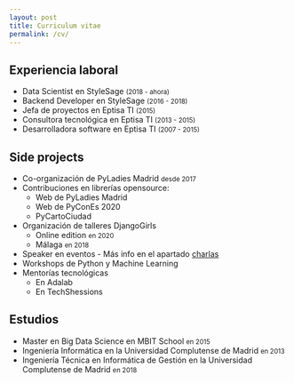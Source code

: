 ```yaml
---
layout: post
title: Curriculum vitae
permalink: /cv/
---
```


## Experiencia laboral
- Data Scientist en StyleSage <small>(2018 - ahora)</small>
- Backend Developer en StyleSage <small>(2016 - 2018)</small>
- Jefa de proyectos en Eptisa TI <small>(2015)</small>
- Consultora tecnológica en Eptisa TI <small>(2013 - 2015)</small>
- Desarrolladora software en Eptisa TI <small>(2007 - 2015)</small>

## Side projects
- Co-organización de PyLadies Madrid <small>desde 2017</small>
- Contribuciones en librerías opensource:
    - Web de PyLadies Madrid
    - Web de PyConEs 2020
    - PyCartoCiudad
- Organización de talleres DjangoGirls
    - Online edition <small>en 2020</small>
    - Málaga <small>en 2018</small>
- Speaker en eventos - Más info en el apartado [charlas](/talks)
- Workshops de Python y Machine Learning
- Mentorías tecnológicas
    - En Adalab
    - En TechShessions

## Estudios
- Master en Big Data Science en MBIT School <small>en 2015</small>
- Ingeniería Informática en la Universidad Complutense de Madrid <small>en 2013</small>
- Ingeniería Técnica en Informática de Gestión en la Universidad Complutense de Madrid <small>en 2018</small>
